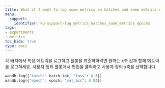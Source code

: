 ```yaml
---
title: What if I want to log some metrics on batches and some metrics only on epochs?
menu:
  support:
    identifier: ko-support-log_metrics_batches_some_metrics_epochs
tags:
- experiments
- metrics
toc_hide: true
type: docs
---
```


각 배치에서 특정 메트릭을 로그하고 플롯을 표준화하려면 원하는 x축 값과 함께 메트릭을 로그하세요. 사용자 정의 플롯에서 편집을 클릭하고 사용자 정의 x축을 선택합니다.

```python
wandb.log({"batch": batch_idx, "loss": 0.3})
wandb.log({"epoch": epoch, "val_acc": 0.94})
```
